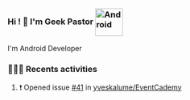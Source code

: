 ### Hi ! 👋 I'm Geek Pastor <img align="center" alt="Android" width="55" src="https://media.giphy.com/media/Y4bzv6DYbYzy8jDnoW/giphy.gif" />

I'm Android Developer


<h3> 👨🏾‍💻 Recents activities </h3>

<!--START_SECTION:activity-->
1. ❗ Opened issue [#41](https://github.com/yveskalume/EventCademy/issues/41) in [yveskalume/EventCademy](https://github.com/yveskalume/EventCademy/issues/41)
<!--END_SECTION:activity-->

